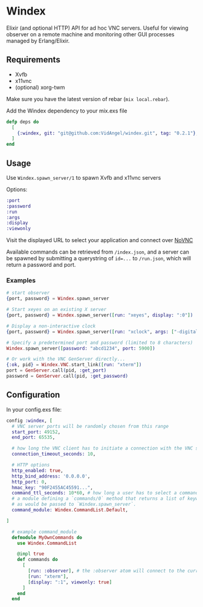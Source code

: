 # Windex

Elixir (and optional HTTP) API for ad hoc VNC servers.
Useful for viewing observer on a remote machine and
monitoring other GUI processes managed by Erlang/Elixir.

## Requirements

- Xvfb
- x11vnc
- (optional) xorg-twm

Make sure you have the latest version of rebar (`mix local.rebar`).

Add the Windex dependency to your mix.exs file

```elixir
defp deps do
  [
    {:windex, git: "git@github.com:VidAngel/windex.git", tag: "0.2.1"},
  ]
end
```

## Usage

Use `Windex.spawn_server/1` to spawn Xvfb and x11vnc servers

Options:

```elixir
:port
:password
:run
:args
:display
:viewonly
```

Visit the displayed URL to select your application and connect over [NoVNC](https://github.com/novnc/noVNC)

Available commands can be retrieved from `/index.json`, and a server
can be spawned by submitting a querystring of `id=...` to `/run.json`,
which will return a password and port.

### Examples

```elixir
# start observer
{port, password} = Windex.spawn_server

# Start xeyes on an existing X server
{port, password} = Windex.spawn_server([run: "xeyes", display: ":0"])

# Display a non-interactive clock
{port, password} = Windex.spawn_server([run: "xclock", args: ["-digital", "-brief"], viewonly: true])

# Specify a predetermined port and password (limited to 8 characters)
Windex.spawn_server([password: "abcd1234", port: 5900])

# Or work with the VNC GenServer directly...
{:ok, pid} = Windex.VNC.start_link([run: "xterm"])
port = GenServer.call(pid, :get_port)
password = GenServer.call(pid, :get_password)
```

## Configuration

In your config.exs file:

```elixir
config :windex, [
  # VNC server ports will be randomly chosen from this range
  start_port: 49152,
  end_port: 65535,

  # how long the VNC client has to initiate a connection with the VNC server
  connection_timeout_seconds: 10,

  # HTTP options
  http_enabled: true,
  http_bind_address: '0.0.0.0',
  http_port: 0,
  hmac_key: "90F2455AC45591...",
  command_ttl_seconds: 10*60, # how long a user has to select a command
  # a module defining a `commands/0` method that returns a list of keyword lists
  # as would be passed to `Windex.spawn_server`.
  command_module: Windex.CommandList.Default,

]

  # example command_module
  defmodule MyOwnCommands do
    use Windex.CommandList

    @impl true
    def commands do
      [
        [run: :observer], # the :observer atom will connect to the current node
        [run: "xterm"],
        [display: ":1", viewonly: true]
      ]
    end
  end
```
